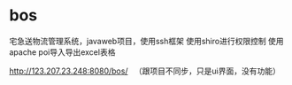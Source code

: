 # bos
宅急送物流管理系统，javaweb项目，使用ssh框架
使用shiro进行权限控制
使用apache poi导入导出excel表格


http://123.207.23.248:8080/bos/   （跟项目不同步，只是ui界面，没有功能）

